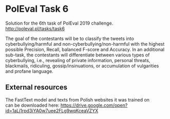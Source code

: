 # PolEval Task 6
Solution for the 6th task of PolEval 2019 challenge.
http://poleval.pl/tasks/task6

The goal of the contestants will be to classify the tweets into cyberbullying/harmful and non-cyberbullying/non-harmful with the highest possible Precision, Recall, balanced F-score and Accuracy. In an additional sub-task, the contestants will differentiate between various types of cyberbullying, i.e., revealing of private information, personal threats, blackmails, ridiculing, gossip/insinuations, or accumulation of vulgarities and profane language.


## External resources
The FastText model and texts from Polish websites it was trained on  
can be downloaded here:
https://drive.google.com/open?id=1aLj1rpd3iYA0w7uee2FLg9wqKceaVZYX